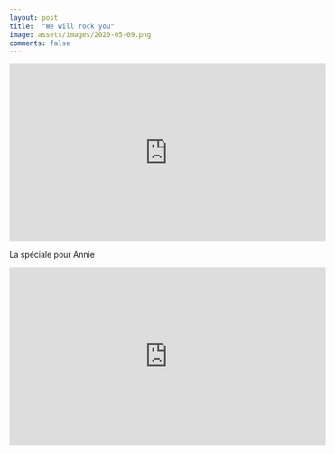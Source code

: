 ```yaml
---
layout: post
title:  "We will rock you"
image: assets/images/2020-05-09.png
comments: false
---
```


<iframe width="560" height="315" src="https://www.youtube.com/embed/1X1Rmf6feJg" frameborder="0" allow="accelerometer; autoplay; encrypted-media; gyroscope; picture-in-picture" allowfullscreen></iframe>

La spéciale pour Annie

<iframe width="560" height="315" src="https://www.youtube.com/embed/rI3hE_LNJts" frameborder="0" allow="accelerometer; autoplay; encrypted-media; gyroscope; picture-in-picture" allowfullscreen></iframe>

